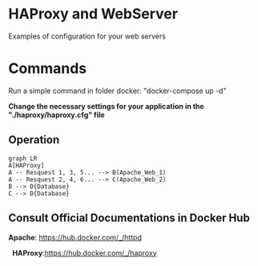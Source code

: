 # HAProxy and WebServer
Examples of configuration for your web servers 


# Commands
Run a simple command in folder docker: "docker-compose up -d"

**Change the necessary settings for your application in the "./haproxy/haproxy.cfg" file**

## Operation
```mermaid
graph LR
A[HAProxy]
A -- Resquest 1, 3, 5... --> B(Apache_Web_1)
A -- Resquest 2, 4, 6... --> C(Apache_Web_2)
B --> D{Database}
C --> D{Database}
```

## Consult Official Documentations in Docker Hub
**Apache**: https://hub.docker.com/_/httpd

&nbsp;
**HAProxy**:https://hub.docker.com/_/haproxy
